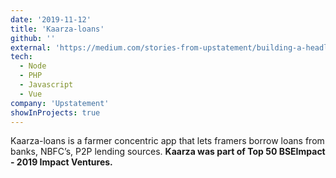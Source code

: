 ```yaml
---
date: '2019-11-12'
title: 'Kaarza-loans'
github: ''
external: 'https://medium.com/stories-from-upstatement/building-a-headless-mobile-app-cms-from-scratch-bab2d17744d9'
tech:
  - Node
  - PHP
  - Javascript
  - Vue
company: 'Upstatement'
showInProjects: true
---
```


Kaarza-loans is a farmer concentric app that lets
framers borrow loans from banks, NBFC’s, P2P lending sources.
**Kaarza was part of Top 50 BSEImpact - 2019 Impact Ventures.**
